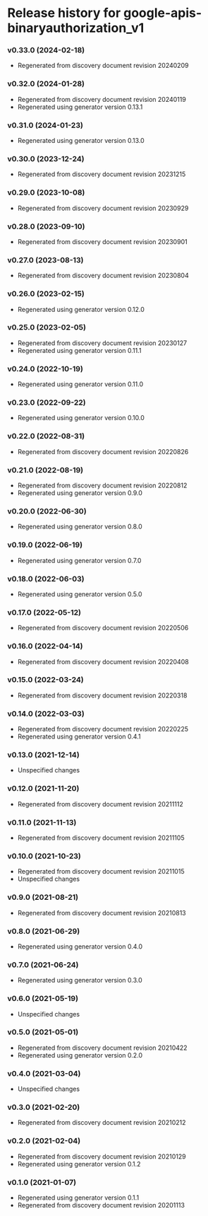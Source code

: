 # Release history for google-apis-binaryauthorization_v1

### v0.33.0 (2024-02-18)

* Regenerated from discovery document revision 20240209

### v0.32.0 (2024-01-28)

* Regenerated from discovery document revision 20240119
* Regenerated using generator version 0.13.1

### v0.31.0 (2024-01-23)

* Regenerated using generator version 0.13.0

### v0.30.0 (2023-12-24)

* Regenerated from discovery document revision 20231215

### v0.29.0 (2023-10-08)

* Regenerated from discovery document revision 20230929

### v0.28.0 (2023-09-10)

* Regenerated from discovery document revision 20230901

### v0.27.0 (2023-08-13)

* Regenerated from discovery document revision 20230804

### v0.26.0 (2023-02-15)

* Regenerated using generator version 0.12.0

### v0.25.0 (2023-02-05)

* Regenerated from discovery document revision 20230127
* Regenerated using generator version 0.11.1

### v0.24.0 (2022-10-19)

* Regenerated using generator version 0.11.0

### v0.23.0 (2022-09-22)

* Regenerated using generator version 0.10.0

### v0.22.0 (2022-08-31)

* Regenerated from discovery document revision 20220826

### v0.21.0 (2022-08-19)

* Regenerated from discovery document revision 20220812
* Regenerated using generator version 0.9.0

### v0.20.0 (2022-06-30)

* Regenerated using generator version 0.8.0

### v0.19.0 (2022-06-19)

* Regenerated using generator version 0.7.0

### v0.18.0 (2022-06-03)

* Regenerated using generator version 0.5.0

### v0.17.0 (2022-05-12)

* Regenerated from discovery document revision 20220506

### v0.16.0 (2022-04-14)

* Regenerated from discovery document revision 20220408

### v0.15.0 (2022-03-24)

* Regenerated from discovery document revision 20220318

### v0.14.0 (2022-03-03)

* Regenerated from discovery document revision 20220225
* Regenerated using generator version 0.4.1

### v0.13.0 (2021-12-14)

* Unspecified changes

### v0.12.0 (2021-11-20)

* Regenerated from discovery document revision 20211112

### v0.11.0 (2021-11-13)

* Regenerated from discovery document revision 20211105

### v0.10.0 (2021-10-23)

* Regenerated from discovery document revision 20211015
* Unspecified changes

### v0.9.0 (2021-08-21)

* Regenerated from discovery document revision 20210813

### v0.8.0 (2021-06-29)

* Regenerated using generator version 0.4.0

### v0.7.0 (2021-06-24)

* Regenerated using generator version 0.3.0

### v0.6.0 (2021-05-19)

* Unspecified changes

### v0.5.0 (2021-05-01)

* Regenerated from discovery document revision 20210422
* Regenerated using generator version 0.2.0

### v0.4.0 (2021-03-04)

* Unspecified changes

### v0.3.0 (2021-02-20)

* Regenerated from discovery document revision 20210212

### v0.2.0 (2021-02-04)

* Regenerated from discovery document revision 20210129
* Regenerated using generator version 0.1.2

### v0.1.0 (2021-01-07)

* Regenerated using generator version 0.1.1
* Regenerated from discovery document revision 20201113


